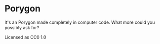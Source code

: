 # Porygon

It's an Porygon made completely in computer code. What more could you possibly ask for?

Licensed as CC0 1.0
